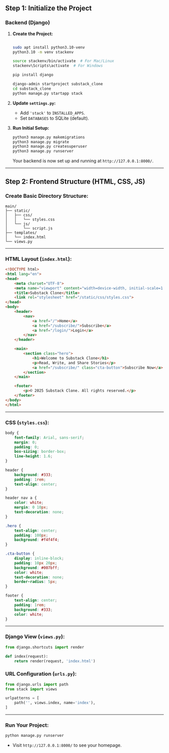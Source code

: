 ## Step 1: Initialize the Project

### Backend (Django)
1. **Create the Project:**
   ```bash
   
   sudo apt install python3.10-venv
   python3.10 -m venv stackenv
   
   source stackenv/bin/activate  # For Mac/Linux
   stackenv\Scripts\activate  # For Windows
   
   pip install django

   django-admin startproject substack_clone
   cd substack_clone
   python manage.py startapp stack
   ```
2. **Update `settings.py`:**
   - Add `'stack'` to `INSTALLED_APPS`.
   - Set `DATABASES` to SQLite (default).

3. **Run Initial Setup:**
   ```bash
   python3 manage.py makemigrations
   python3 manage.py migrate
   python3 manage.py createsuperuser
   python3 manage.py runserver
   ```
   Your backend is now set up and running at `http://127.0.0.1:8000/`.

---

## Step 2: Frontend Structure (HTML, CSS, JS)

### Create Basic Directory Structure:
```plaintext
main/
├── static/
│   ├── css/
│   │   └── styles.css
│   └── js/
│       └── script.js
├── templates/
│   └── index.html
└── views.py
```

---

### **HTML Layout (`index.html`):**
```html
<!DOCTYPE html>
<html lang="en">
<head>
    <meta charset="UTF-8">
    <meta name="viewport" content="width=device-width, initial-scale=1.0">
    <title>Substack Clone</title>
    <link rel="stylesheet" href="/static/css/styles.css">
</head>
<body>
    <header>
        <nav>
            <a href="/">Home</a>
            <a href="/subscribe/">Subscribe</a>
            <a href="/login/">Login</a>
        </nav>
    </header>

    <main>
        <section class="hero">
            <h1>Welcome to Substack Clone</h1>
            <p>Read, Write, and Share Stories</p>
            <a href="/subscribe/" class="cta-button">Subscribe Now</a>
        </section>
    </main>

    <footer>
        <p>© 2025 Substack Clone. All rights reserved.</p>
    </footer>
</body>
</html>
```

---

### **CSS (`styles.css`):**
```css
body {
    font-family: Arial, sans-serif;
    margin: 0;
    padding: 0;
    box-sizing: border-box;
    line-height: 1.6;
}

header {
    background: #333;
    padding: 1rem;
    text-align: center;
}

header nav a {
    color: white;
    margin: 0 10px;
    text-decoration: none;
}

.hero {
    text-align: center;
    padding: 100px;
    background: #f4f4f4;
}

.cta-button {
    display: inline-block;
    padding: 10px 20px;
    background: #007bff;
    color: white;
    text-decoration: none;
    border-radius: 5px;
}

footer {
    text-align: center;
    padding: 1rem;
    background: #333;
    color: white;
}
```

---

### **Django View (`views.py`):**
```python
from django.shortcuts import render

def index(request):
    return render(request, 'index.html')
```

### **URL Configuration (`urls.py`):**
```python
from django.urls import path
from stack import views

urlpatterns = [
    path('', views.index, name='index'),
]
```

---

### **Run Your Project:**
```bash
python manage.py runserver
```

- Visit `http://127.0.0.1:8000/` to see your homepage.
